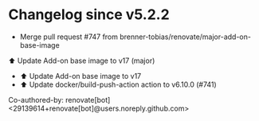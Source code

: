 # Changelog since v5.2.2
- Merge pull request #747 from brenner-tobias/renovate/major-add-on-base-image

⬆️ Update Add-on base image to v17 (major) 
- ⬆️ Update Add-on base image to v17 
- ⬆️ Update docker/build-push-action action to v6.10.0 (#741)

Co-authored-by: renovate[bot] <29139614+renovate[bot]@users.noreply.github.com> 
